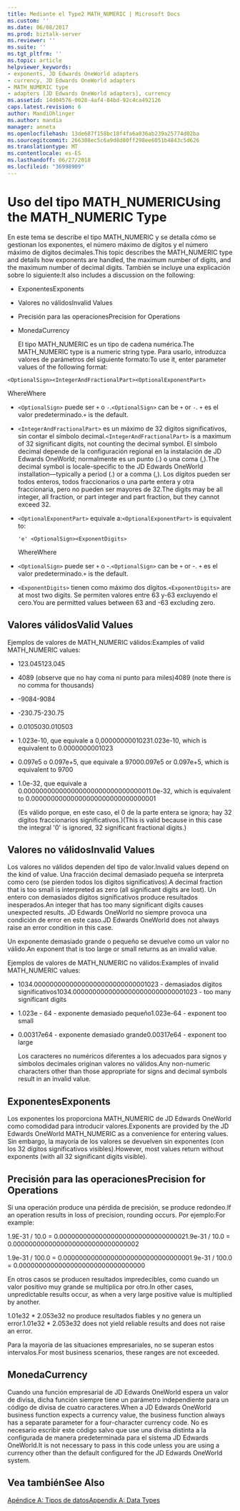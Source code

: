 ```yaml
---
title: Mediante el Type2 MATH_NUMERIC | Microsoft Docs
ms.custom: ''
ms.date: 06/08/2017
ms.prod: biztalk-server
ms.reviewer: ''
ms.suite: ''
ms.tgt_pltfrm: ''
ms.topic: article
helpviewer_keywords:
- exponents, JD Edwards OneWorld adapters
- currency, JD Edwards OneWorld adapters
- MATH_NUMERIC type
- adapters [JD Edwards OneWorld adapters], currency
ms.assetid: 14d04576-0028-4af4-84bd-92c4ca492126
caps.latest.revision: 6
author: MandiOhlinger
ms.author: mandia
manager: anneta
ms.openlocfilehash: 13de687f158bc18f4fa6a036ab239a25774d02ba
ms.sourcegitcommit: 266308ec5c6a9d8d80ff298ee6051b4843c5d626
ms.translationtype: MT
ms.contentlocale: es-ES
ms.lasthandoff: 06/27/2018
ms.locfileid: "36998909"
---
```

# <a name="using-the-mathnumeric-type"></a><span data-ttu-id="2f033-102">Uso del tipo MATH_NUMERIC</span><span class="sxs-lookup"><span data-stu-id="2f033-102">Using the MATH_NUMERIC Type</span></span>
<span data-ttu-id="2f033-103">En este tema se describe el tipo MATH_NUMERIC y se detalla cómo se gestionan los exponentes, el número máximo de dígitos y el número máximo de dígitos decimales.</span><span class="sxs-lookup"><span data-stu-id="2f033-103">This topic describes the MATH_NUMERIC type and details how exponents are handled, the maximum number of digits, and the maximum number of decimal digits.</span></span> <span data-ttu-id="2f033-104">También se incluye una explicación sobre lo siguiente:</span><span class="sxs-lookup"><span data-stu-id="2f033-104">It also includes a discussion on the following:</span></span>  
  
- <span data-ttu-id="2f033-105">Exponentes</span><span class="sxs-lookup"><span data-stu-id="2f033-105">Exponents</span></span>  
  
- <span data-ttu-id="2f033-106">Valores no válidos</span><span class="sxs-lookup"><span data-stu-id="2f033-106">Invalid Values</span></span>  
  
- <span data-ttu-id="2f033-107">Precisión para las operaciones</span><span class="sxs-lookup"><span data-stu-id="2f033-107">Precision for Operations</span></span>  
  
- <span data-ttu-id="2f033-108">Moneda</span><span class="sxs-lookup"><span data-stu-id="2f033-108">Currency</span></span>  
  
  <span data-ttu-id="2f033-109">El tipo MATH_NUMERIC es un tipo de cadena numérica.</span><span class="sxs-lookup"><span data-stu-id="2f033-109">The MATH_NUMERIC type is a numeric string type.</span></span> <span data-ttu-id="2f033-110">Para usarlo, introduzca valores de parámetros del siguiente formato:</span><span class="sxs-lookup"><span data-stu-id="2f033-110">To use it, enter parameter values of the following format:</span></span>  
  
```  
<OptionalSign><IntegerAndFractionalPart><OptionalExponentPart>  
```  
  
 <span data-ttu-id="2f033-111">Where</span><span class="sxs-lookup"><span data-stu-id="2f033-111">Where</span></span>  
  
- <span data-ttu-id="2f033-112">`<OptionalSign>` puede ser `+` o `-`.</span><span class="sxs-lookup"><span data-stu-id="2f033-112">`<OptionalSign>` can be `+` or `-`.</span></span> <span data-ttu-id="2f033-113">`+` es el valor predeterminado.</span><span class="sxs-lookup"><span data-stu-id="2f033-113">`+` is the default.</span></span>  
  
- <span data-ttu-id="2f033-114">`<IntegerAndFractionalPart>` es un máximo de 32 dígitos significativos, sin contar el símbolo decimal.</span><span class="sxs-lookup"><span data-stu-id="2f033-114">`<IntegerAndFractionalPart>` is a maximum of 32 significant digits, not counting the decimal symbol.</span></span> <span data-ttu-id="2f033-115">El símbolo decimal depende de la configuración regional en la instalación de JD Edwards OneWorld; normalmente es un punto (.) o una coma (,).</span><span class="sxs-lookup"><span data-stu-id="2f033-115">The decimal symbol is locale-specific to the JD Edwards OneWorld installation—typically a period (.) or a comma (,).</span></span> <span data-ttu-id="2f033-116">Los dígitos pueden ser todos enteros, todos fraccionarios o una parte entera y otra fraccionaria, pero no pueden ser mayores de 32.</span><span class="sxs-lookup"><span data-stu-id="2f033-116">The digits may be all integer, all fraction, or part integer and part fraction, but they cannot exceed 32.</span></span>  
  
- <span data-ttu-id="2f033-117">`<OptionalExponentPart>` equivale a:</span><span class="sxs-lookup"><span data-stu-id="2f033-117">`<OptionalExponentPart>` is equivalent to:</span></span>  
  
  ```  
  'e' <OptionalSign><ExponentDigits>  
  ```  
  
  <span data-ttu-id="2f033-118">Where</span><span class="sxs-lookup"><span data-stu-id="2f033-118">Where</span></span>  
  
- <span data-ttu-id="2f033-119">`<OptionalSign>` puede ser `+` o -.</span><span class="sxs-lookup"><span data-stu-id="2f033-119">`<OptionalSign>` can be `+` or -.</span></span> <span data-ttu-id="2f033-120">`+` es el valor predeterminado.</span><span class="sxs-lookup"><span data-stu-id="2f033-120">`+` is the default.</span></span>  
  
- <span data-ttu-id="2f033-121">`<ExponentDigits>` tienen como máximo dos dígitos.</span><span class="sxs-lookup"><span data-stu-id="2f033-121">`<ExponentDigits>` are at most two digits.</span></span> <span data-ttu-id="2f033-122">Se permiten valores entre 63 y-63 excluyendo el cero.</span><span class="sxs-lookup"><span data-stu-id="2f033-122">You are permitted values between 63 and -63 excluding zero.</span></span>  
  
## <a name="valid-values"></a><span data-ttu-id="2f033-123">Valores válidos</span><span class="sxs-lookup"><span data-stu-id="2f033-123">Valid Values</span></span>  
 <span data-ttu-id="2f033-124">Ejemplos de valores de MATH_NUMERIC válidos:</span><span class="sxs-lookup"><span data-stu-id="2f033-124">Examples of valid MATH_NUMERIC values:</span></span>  
  
-   <span data-ttu-id="2f033-125">123.045</span><span class="sxs-lookup"><span data-stu-id="2f033-125">123.045</span></span>  
  
-   <span data-ttu-id="2f033-126">4089 (observe que no hay coma ni punto para miles)</span><span class="sxs-lookup"><span data-stu-id="2f033-126">4089 (note there is no comma for thousands)</span></span>  
  
-   <span data-ttu-id="2f033-127">-9084</span><span class="sxs-lookup"><span data-stu-id="2f033-127">-9084</span></span>  
  
-   <span data-ttu-id="2f033-128">-230.75</span><span class="sxs-lookup"><span data-stu-id="2f033-128">-230.75</span></span>  
  
-   <span data-ttu-id="2f033-129">0.010503</span><span class="sxs-lookup"><span data-stu-id="2f033-129">0.010503</span></span>  
  
-   <span data-ttu-id="2f033-130">1.023e-10, que equivale a 0,0000000001023</span><span class="sxs-lookup"><span data-stu-id="2f033-130">1.023e-10, which is equivalent to 0.0000000001023</span></span>  
  
-   <span data-ttu-id="2f033-131">0.097e5 o 0.097e+5, que equivale a 9700</span><span class="sxs-lookup"><span data-stu-id="2f033-131">0.097e5 or 0.097e+5, which is equivalent to 9700</span></span>  
  
-   <span data-ttu-id="2f033-132">1.0e-32, que equivale a 0.00000000000000000000000000000001</span><span class="sxs-lookup"><span data-stu-id="2f033-132">1.0e-32, which is equivalent to 0.00000000000000000000000000000001</span></span>  
  
     <span data-ttu-id="2f033-133">(Es válido porque, en este caso, el 0 de la parte entera se ignora; hay 32 dígitos fraccionarios significativos.)</span><span class="sxs-lookup"><span data-stu-id="2f033-133">(This is valid because in this case the integral '0' is ignored, 32 significant fractional digits.)</span></span>  
  
## <a name="invalid-values"></a><span data-ttu-id="2f033-134">Valores no válidos</span><span class="sxs-lookup"><span data-stu-id="2f033-134">Invalid Values</span></span>  
 <span data-ttu-id="2f033-135">Los valores no válidos dependen del tipo de valor.</span><span class="sxs-lookup"><span data-stu-id="2f033-135">Invalid values depend on the kind of value.</span></span> <span data-ttu-id="2f033-136">Una fracción decimal demasiado pequeña se interpreta como cero (se pierden todos los dígitos significativos).</span><span class="sxs-lookup"><span data-stu-id="2f033-136">A decimal fraction that is too small is interpreted as zero (all significant digits are lost).</span></span> <span data-ttu-id="2f033-137">Un entero con demasiados dígitos significativos produce resultados inesperados.</span><span class="sxs-lookup"><span data-stu-id="2f033-137">An integer that has too many significant digits causes unexpected results.</span></span> <span data-ttu-id="2f033-138">JD Edwards OneWorld no siempre provoca una condición de error en este caso.</span><span class="sxs-lookup"><span data-stu-id="2f033-138">JD Edwards OneWorld does not always raise an error condition in this case.</span></span>  
  
 <span data-ttu-id="2f033-139">Un exponente demasiado grande o pequeño se devuelve como un valor no válido.</span><span class="sxs-lookup"><span data-stu-id="2f033-139">An exponent that is too large or small returns as an invalid value.</span></span>  
  
 <span data-ttu-id="2f033-140">Ejemplos de valores de MATH_NUMERIC no válidos:</span><span class="sxs-lookup"><span data-stu-id="2f033-140">Examples of invalid MATH_NUMERIC values:</span></span>  
  
- <span data-ttu-id="2f033-141">1034.00000000000000000000000000001023 - demasiados dígitos significativos</span><span class="sxs-lookup"><span data-stu-id="2f033-141">1034.00000000000000000000000000001023 - too many significant digits</span></span>  
  
- <span data-ttu-id="2f033-142">1.023e - 64 - exponente demasiado pequeño</span><span class="sxs-lookup"><span data-stu-id="2f033-142">1.023e-64 - exponent too small</span></span>  
  
- <span data-ttu-id="2f033-143">0.00317e64 - exponente demasiado grande</span><span class="sxs-lookup"><span data-stu-id="2f033-143">0.00317e64 - exponent too large</span></span>  
  
  <span data-ttu-id="2f033-144">Los caracteres no numéricos diferentes a los adecuados para signos y símbolos decimales originan valores no válidos.</span><span class="sxs-lookup"><span data-stu-id="2f033-144">Any non-numeric characters other than those appropriate for signs and decimal symbols result in an invalid value.</span></span>  
  
## <a name="exponents"></a><span data-ttu-id="2f033-145">Exponentes</span><span class="sxs-lookup"><span data-stu-id="2f033-145">Exponents</span></span>  
 <span data-ttu-id="2f033-146">Los exponentes los proporciona MATH_NUMERIC de JD Edwards OneWorld como comodidad para introducir valores.</span><span class="sxs-lookup"><span data-stu-id="2f033-146">Exponents are provided by the JD Edwards OneWorld MATH_NUMERIC as a convenience for entering values.</span></span> <span data-ttu-id="2f033-147">Sin embargo, la mayoría de los valores se devuelven sin exponentes (con los 32 dígitos significativos visibles).</span><span class="sxs-lookup"><span data-stu-id="2f033-147">However, most values return without exponents (with all 32 significant digits visible).</span></span>  
  
## <a name="precision-for-operations"></a><span data-ttu-id="2f033-148">Precisión para las operaciones</span><span class="sxs-lookup"><span data-stu-id="2f033-148">Precision for Operations</span></span>  
 <span data-ttu-id="2f033-149">Si una operación produce una pérdida de precisión, se produce redondeo.</span><span class="sxs-lookup"><span data-stu-id="2f033-149">If an operation results in loss of precision, rounding occurs.</span></span> <span data-ttu-id="2f033-150">Por ejemplo:</span><span class="sxs-lookup"><span data-stu-id="2f033-150">For example:</span></span>  
  
 <span data-ttu-id="2f033-151">1.9E-31 / 10.0 = 0.00000000000000000000000000000002</span><span class="sxs-lookup"><span data-stu-id="2f033-151">1.9e-31 / 10.0 = 0.00000000000000000000000000000002</span></span>  
  
 <span data-ttu-id="2f033-152">1.9e-31 / 100.0 = 0.00000000000000000000000000000000</span><span class="sxs-lookup"><span data-stu-id="2f033-152">1.9e-31 / 100.0 = 0.00000000000000000000000000000000</span></span>  
  
 <span data-ttu-id="2f033-153">En otros casos se producen resultados impredecibles, como cuando un valor positivo muy grande se multiplica por otro.</span><span class="sxs-lookup"><span data-stu-id="2f033-153">In other cases, unpredictable results occur, as when a very large positive value is multiplied by another.</span></span>  
  
 <span data-ttu-id="2f033-154">1.01e32 \* 2.053e32 no produce resultados fiables y no genera un error.</span><span class="sxs-lookup"><span data-stu-id="2f033-154">1.01e32 \* 2.053e32 does not yield reliable results and does not raise an error.</span></span>  
  
 <span data-ttu-id="2f033-155">Para la mayoría de las situaciones empresariales, no se superan estos intervalos.</span><span class="sxs-lookup"><span data-stu-id="2f033-155">For most business scenarios, these ranges are not exceeded.</span></span>  
  
## <a name="currency"></a><span data-ttu-id="2f033-156">Moneda</span><span class="sxs-lookup"><span data-stu-id="2f033-156">Currency</span></span>  
 <span data-ttu-id="2f033-157">Cuando una función empresarial de JD Edwards OneWorld espera un valor de divisa, dicha función siempre tiene un parámetro independiente para un código de divisa de cuatro caracteres.</span><span class="sxs-lookup"><span data-stu-id="2f033-157">When a JD Edwards OneWorld business function expects a currency value, the business function always has a separate parameter for a four-character currency code.</span></span> <span data-ttu-id="2f033-158">No es necesario escribir este código salvo que use una divisa distinta a la configurada de manera predeterminada para el sistema JD Edwards OneWorld.</span><span class="sxs-lookup"><span data-stu-id="2f033-158">It is not necessary to pass in this code unless you are using a currency other than the default configured for the JD Edwards OneWorld system.</span></span>  
  
## <a name="see-also"></a><span data-ttu-id="2f033-159">Vea también</span><span class="sxs-lookup"><span data-stu-id="2f033-159">See Also</span></span>  
 [<span data-ttu-id="2f033-160">Apéndice A: Tipos de datos</span><span class="sxs-lookup"><span data-stu-id="2f033-160">Appendix A: Data Types</span></span>](../core/appendix-a-data-types.md)